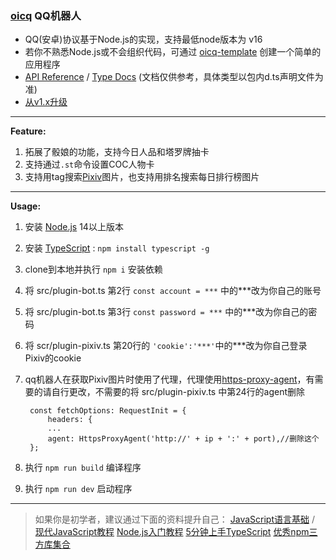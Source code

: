 ### [oicq](https://github.com/takayama-lily/oicq) QQ机器人
* QQ(安卓)协议基于Node.js的实现，支持最低node版本为 v16
* 若你不熟悉Node.js或不会组织代码，可通过 [oicq-template](https://github.com/takayama-lily/oicq-template) 创建一个简单的应用程序
* [API Reference](#api-reference) / [Type Docs](https://takayama-lily.github.io/oicq/) (文档仅供参考，具体类型以包内d.ts声明文件为准)
* [从v1.x升级](https://github.com/takayama-lily/oicq/projects/3#column-16638290)

----

**Feature:**
1. 拓展了骰娘的功能，支持今日人品和塔罗牌抽卡
2. 支持通过`.st`命令设置COC人物卡
3. 支持用tag搜索[Pixiv](https://pixiv.net)图片，也支持用排名搜索每日排行榜图片

----

**Usage:**

1. 安装 [Node.js](https://nodejs.org/) 14以上版本
2. 安装 [TypeScript](https://www.typescriptlang.org/) : `npm install typescript -g`
3. clone到本地并执行 `npm i` 安装依赖
4. 将 src/plugin-bot.ts 第2行 `const account = ***` 中的***改为你自己的账号
5. 将 src/plugin-bot.ts 第3行 `const password = ***` 中的***改为你自己的密码
6. 将 scr/plugin-pixiv.ts 第20行的 `'cookie':'***'`中的***改为你自己登录Pixiv的cookie
7. qq机器人在获取Pixiv图片时使用了代理，代理使用[https-proxy-agent](https://www.npmjs.com/package/https-proxy-agent)，有需要的请自行更改，不需要的将 src/plugin-pixiv.ts 中第24行的agent删除

        const fetchOptions: RequestInit = {
            headers: {
            ...
            agent: HttpsProxyAgent('http://' + ip + ':' + port),//删除这个
        };

8. 执行 `npm run build` 编译程序
9. 执行 `npm run dev` 启动程序

----

> 如果你是初学者，建议通过下面的资料提升自己：
[JavaScript语言基础](https://developer.mozilla.org/zh-CN/docs/Web/JavaScript) / [现代JavaScript教程](https://zh.javascript.info)
[Node.js入门教程](http://nodejs.cn/learn)
[5分钟上手TypeScript](https://www.tslang.cn/docs/handbook/typescript-in-5-minutes.html)
[优秀npm三方库集合](https://github.com/sindresorhus/awesome-nodejs)
